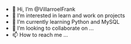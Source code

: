 - 👋 Hi, I’m @VillarroelFrank
- 👀 I’m interested in learn and work on projects
- 🌱 I’m currently learning Python and MySQL
- 💞️ I’m looking to collaborate on ...
- 📫 How to reach me ...

<!---
VillarroelFrank/VillarroelFrank is a ✨ special ✨ repository because its `README.md` (this file) appears on your GitHub profile.
You can click the Preview link to take a look at your changes.
--->
